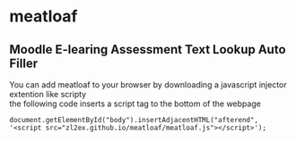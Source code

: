 # meatloaf
## Moodle E-learing Assessment Text Lookup Auto Filler
You can add meatloaf to your browser by downloading a javascript injector extention like scripty  
the following code inserts a script tag to the bottom of the webpage

```
document.getElementById("body").insertAdjacentHTML("afterend", '<script src="zl2ex.github.io/meatloaf/meatloaf.js"></script>');
```

